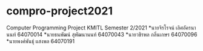 # compro-project2021
Computer Programming Project
KMITL Semester 2/2021
*นายจิรโรจน์ 	เลิศอัครนานนท์ 	64070014
*นายธนพัฒน์ 	สุพัฒนานนท์ 	64070043
*นายวชิรพล 	กลิ่นเกษร 	64070096
*นายพงศ์พันธุ์ 	แสงพล 		64070191

